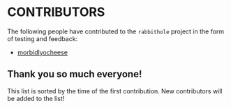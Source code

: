 # CONTRIBUTORS

The following people have contributed to the `rabbithole` project in the form of testing and feedback:


- [morbidlyocheese](https://github.com/morbidlyocheese)

## Thank you so much everyone!

This list is sorted by the time of the first contribution. New contributors will be added to the list!
